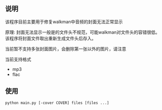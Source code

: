 ## 说明
该程序目前主要用于修复walkman中音频的封面无法正常显示

原理: 封面无法显示一般是的文件头不规范，可能walkman对文件头的容错很低。该程序将封面文件取出重新生成文件头后存入。

当前暂不支持多张封面图片，会删除第一张以外的图片，请注意

当前支持格式
* mp3
* flac


## 使用
```bash
python main.py [-cover COVER] files [files ...]
```
